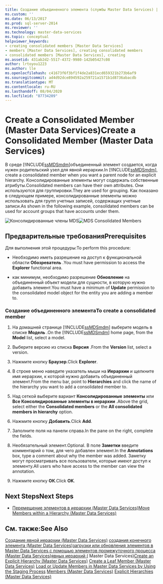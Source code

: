 ```yaml
---
title: Создание объединенного элемента (службы Master Data Services) | Документы Майкрософт
ms.custom: ''
ms.date: 06/13/2017
ms.prod: sql-server-2014
ms.reviewer: ''
ms.technology: master-data-services
ms.topic: conceptual
helpviewer_keywords:
- creating consolidated members [Master Data Services]
- members [Master Data Services], creating consolidated members
- consolidated members [Master Data Services], creating
ms.assetid: 431ab2d2-5517-4372-9980-142b05427c08
author: lrtoyou1223
ms.author: lle
ms.openlocfilehash: c41673f6f3bf1f4de2a831ecd659321b273b6af9
ms.sourcegitcommit: ad4d92dce894592a259721a1571b1d8736abacdb
ms.translationtype: MT
ms.contentlocale: ru-RU
ms.lasthandoff: 08/04/2020
ms.locfileid: "87734209"
---
```

# <a name="create-a-consolidated-member-master-data-services"></a><span data-ttu-id="0b4ee-102">Create a Consolidated Member (Master Data Services)</span><span class="sxs-lookup"><span data-stu-id="0b4ee-102">Create a Consolidated Member (Master Data Services)</span></span>
  <span data-ttu-id="0b4ee-103">В среде [!INCLUDE[ssMDSmdm](../includes/ssmdsmdm-md.md)]объединенный элемент создается, когда нужен родительский узел для явной иерархии.</span><span class="sxs-lookup"><span data-stu-id="0b4ee-103">In [!INCLUDE[ssMDSmdm](../includes/ssmdsmdm-md.md)], create a consolidated member when you want a parent node for an explicit hierarchy.</span></span> <span data-ttu-id="0b4ee-104">Консолидированные элементы могут содержать собственные атрибуты.</span><span class="sxs-lookup"><span data-stu-id="0b4ee-104">Consolidated members can have their own attributes.</span></span> <span data-ttu-id="0b4ee-105">Они используются для группировки.</span><span class="sxs-lookup"><span data-stu-id="0b4ee-105">They are used for grouping.</span></span> <span data-ttu-id="0b4ee-106">Как показано в следующем примере, консолидированные элементы можно использовать для групп учетных записей, содержащих учетные записи.</span><span class="sxs-lookup"><span data-stu-id="0b4ee-106">As shown in the following example, consolidated members can be used for account groups that have accounts under them.</span></span>

 <span data-ttu-id="0b4ee-107">![Консолидированные члены MDS](../../2014/master-data-services/media/mds-consolidated-members.png "Консолидированные члены MDS")</span><span class="sxs-lookup"><span data-stu-id="0b4ee-107">![MDS Consolidated Members](../../2014/master-data-services/media/mds-consolidated-members.png "MDS Consolidated Members")</span></span>

## <a name="prerequisites"></a><span data-ttu-id="0b4ee-108">Предварительные требования</span><span class="sxs-lookup"><span data-stu-id="0b4ee-108">Prerequisites</span></span>
 <span data-ttu-id="0b4ee-109">Для выполнения этой процедуры:</span><span class="sxs-lookup"><span data-stu-id="0b4ee-109">To perform this procedure:</span></span>

-   <span data-ttu-id="0b4ee-110">Необходимо иметь разрешение на доступ к функциональной области **Обозреватель** .</span><span class="sxs-lookup"><span data-stu-id="0b4ee-110">You must have permission to access the **Explorer** functional area.</span></span>

-   <span data-ttu-id="0b4ee-111">как минимум, необходимо разрешение **Обновление** на объединенный объект модели для сущности, в которую нужно добавить элемент.</span><span class="sxs-lookup"><span data-stu-id="0b4ee-111">You must have a minimum of **Update** permission to the consolidated model object for the entity you are adding a member to.</span></span>

### <a name="to-create-a-consolidated-member"></a><span data-ttu-id="0b4ee-112">Создание объединенного элемента</span><span class="sxs-lookup"><span data-stu-id="0b4ee-112">To create a consolidated member</span></span>

1.  <span data-ttu-id="0b4ee-113">На домашней странице [!INCLUDE[ssMDSmdm](../includes/ssmdsmdm-md.md)] выберите модель в списке **Модель** .</span><span class="sxs-lookup"><span data-stu-id="0b4ee-113">On the [!INCLUDE[ssMDSmdm](../includes/ssmdsmdm-md.md)] home page, from the **Model** list, select a model.</span></span>

2.  <span data-ttu-id="0b4ee-114">Выберите версию из списка **Версия** .</span><span class="sxs-lookup"><span data-stu-id="0b4ee-114">From the **Version** list, select a version.</span></span>

3.  <span data-ttu-id="0b4ee-115">Нажмите кнопку **Браузер**.</span><span class="sxs-lookup"><span data-stu-id="0b4ee-115">Click **Explorer**.</span></span>

4.  <span data-ttu-id="0b4ee-116">В строке меню наведите указатель мыши на **Иерархии** и щелкните имя иерархии, к которой нужно добавить объединенный элемент.</span><span class="sxs-lookup"><span data-stu-id="0b4ee-116">From the menu bar, point to **Hierarchies** and click the name of the hierarchy you want to add a consolidated member to.</span></span>

5.  <span data-ttu-id="0b4ee-117">Над сеткой выберите вариант **Консолидированные элементы** или **Все Консолидированные элементы в иерархии** .</span><span class="sxs-lookup"><span data-stu-id="0b4ee-117">Above the grid, select either the **Consolidated members** or the **All consolidated members in hierarchy** option.</span></span>

6.  <span data-ttu-id="0b4ee-118">Нажмите кнопку **Добавить**.</span><span class="sxs-lookup"><span data-stu-id="0b4ee-118">Click **Add**.</span></span>

7.  <span data-ttu-id="0b4ee-119">Заполните поля на панели справа.</span><span class="sxs-lookup"><span data-stu-id="0b4ee-119">In the pane on the right, complete the fields.</span></span>

8.  <span data-ttu-id="0b4ee-120">Необязательный элемент.</span><span class="sxs-lookup"><span data-stu-id="0b4ee-120">Optional.</span></span> <span data-ttu-id="0b4ee-121">В поле **Заметки** введите комментарий о том, для чего добавлен элемент.</span><span class="sxs-lookup"><span data-stu-id="0b4ee-121">In the **Annotations** box, type a comment about why the member was added.</span></span> <span data-ttu-id="0b4ee-122">Заметку могут просматривать все пользователи, которые имеют доступ к элементу.</span><span class="sxs-lookup"><span data-stu-id="0b4ee-122">All users who have access to the member can view the annotation.</span></span>

9. <span data-ttu-id="0b4ee-123">Нажмите кнопку **ОК**.</span><span class="sxs-lookup"><span data-stu-id="0b4ee-123">Click **OK**.</span></span>

## <a name="next-steps"></a><span data-ttu-id="0b4ee-124">Next Steps</span><span class="sxs-lookup"><span data-stu-id="0b4ee-124">Next Steps</span></span>

-   [<span data-ttu-id="0b4ee-125">Перемещение элементов в иерархии &#40;Master Data Services&#41;</span><span class="sxs-lookup"><span data-stu-id="0b4ee-125">Move Members within a Hierarchy &#40;Master Data Services&#41;</span></span>](move-members-within-a-hierarchy-master-data-services.md)

## <a name="see-also"></a><span data-ttu-id="0b4ee-126">См. также:</span><span class="sxs-lookup"><span data-stu-id="0b4ee-126">See Also</span></span>
 <span data-ttu-id="0b4ee-127">[Создание явной иерархии &#40;Master Data Services&#41;](../../2014/master-data-services/create-an-explicit-hierarchy-master-data-services.md) [создания конечного элемента &#40;Master Data Services](../../2014/master-data-services/create-a-leaf-member-master-data-services.md)&#41;[загрузки или обновления элементов в Master Data Services с помощью элементов промежуточного процесса](add-update-and-delete-data-master-data-services.md) [&#40;Master Data Services](../../2014/master-data-services/members-master-data-services.md)&#41;[явных иерархий &#40;](../../2014/master-data-services/explicit-hierarchies-master-data-services.md) Master Data Services&#41;</span><span class="sxs-lookup"><span data-stu-id="0b4ee-127">[Create an Explicit Hierarchy &#40;Master Data Services&#41;](../../2014/master-data-services/create-an-explicit-hierarchy-master-data-services.md) [Create a Leaf Member &#40;Master Data Services&#41;](../../2014/master-data-services/create-a-leaf-member-master-data-services.md) [Load or Update Members in Master Data Services by Using the Staging Process](add-update-and-delete-data-master-data-services.md) [Members &#40;Master Data Services&#41;](../../2014/master-data-services/members-master-data-services.md) [Explicit Hierarchies &#40;Master Data Services&#41;](../../2014/master-data-services/explicit-hierarchies-master-data-services.md)</span></span>


